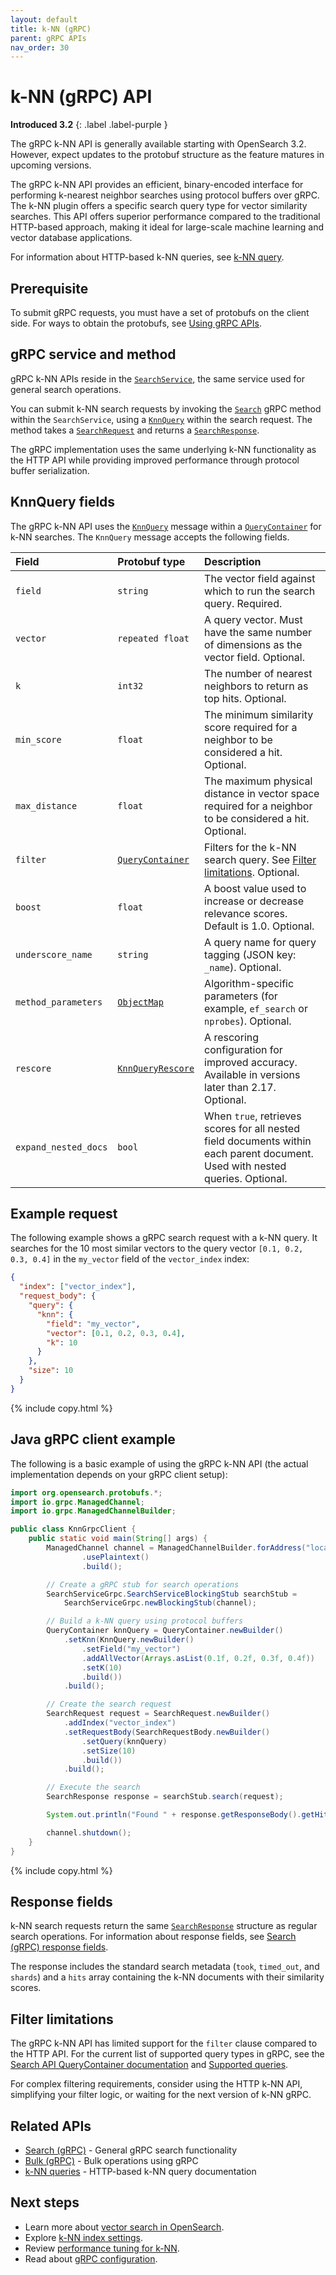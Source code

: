 ```yaml
---
layout: default
title: k-NN (gRPC)
parent: gRPC APIs
nav_order: 30
---
```


# k-NN (gRPC) API
**Introduced 3.2**
{: .label .label-purple }


The gRPC k-NN API is generally available starting with OpenSearch 3.2. However, expect updates to the protobuf structure as the feature matures in upcoming versions.

The gRPC k-NN API provides an efficient, binary-encoded interface for performing k-nearest neighbor searches using protocol buffers over gRPC. The k-NN plugin offers a specific search query type for vector similarity searches. This API offers superior performance compared to the traditional HTTP-based approach, making it ideal for large-scale machine learning and vector database applications.

For information about HTTP-based k-NN queries, see [k-NN query]({{site.url}}{{site.baseurl}}/query-dsl/specialized/k-nn/).

## Prerequisite

To submit gRPC requests, you must have a set of protobufs on the client side. For ways to obtain the protobufs, see [Using gRPC APIs]({{site.url}}{{site.baseurl}}/api-reference/grpc-apis/index/#using-grpc-apis).

## gRPC service and method

gRPC k-NN APIs reside in the [`SearchService`](https://github.com/opensearch-project/opensearch-protobufs/blob/0.6.0/protos/services/search_service.proto#L22), the same service used for general search operations.

You can submit k-NN search requests by invoking the [`Search`](https://github.com/opensearch-project/opensearch-protobufs/blob/0.6.0/protos/services/search_service.proto#L23) gRPC method within the `SearchService`, using a [`KnnQuery`](https://github.com/opensearch-project/opensearch-protobufs/blob/0.6.0/protos/schemas/common.proto#L1058) within the search request. The method takes a [`SearchRequest`](https://github.com/opensearch-project/opensearch-protobufs/blob/0.6.0/protos/schemas/search.proto#L18) and returns a [`SearchResponse`](https://github.com/opensearch-project/opensearch-protobufs/blob/0.6.0/protos/schemas/search.proto#L317).

The gRPC implementation uses the same underlying k-NN functionality as the HTTP API while providing improved performance through protocol buffer serialization.

## KnnQuery fields

The gRPC k-NN API uses the [`KnnQuery`](https://github.com/opensearch-project/opensearch-protobufs/blob/0.6.0/protos/schemas/common.proto#L1058) message within a [`QueryContainer`](https://github.com/opensearch-project/opensearch-protobufs/blob/0.6.0/protos/schemas/common.proto#L341) for k-NN searches. The `KnnQuery` message accepts the following fields.

| Field | Protobuf type | Description |
| :---- | :---- | :---- |
| `field` | `string` | The vector field against which to run the search query. Required. |
| `vector` | `repeated float` | A query vector. Must have the same number of dimensions as the vector field. Optional. |
| `k` | `int32` | The number of nearest neighbors to return as top hits. Optional. |
| `min_score` | `float` | The minimum similarity score required for a neighbor to be considered a hit. Optional. |
| `max_distance` | `float` | The maximum physical distance in vector space required for a neighbor to be considered a hit. Optional. |
| `filter` | [`QueryContainer`](https://github.com/opensearch-project/opensearch-protobufs/blob/0.6.0/protos/schemas/common.proto#L341) | Filters for the k-NN search query. See [Filter limitations](#filter-limitations). Optional. |
| `boost` | `float` | A boost value used to increase or decrease relevance scores. Default is 1.0. Optional. |
| `underscore_name` | `string` | A query name for query tagging (JSON key: `_name`). Optional. |
| `method_parameters` | [`ObjectMap`](https://github.com/opensearch-project/opensearch-protobufs/blob/0.6.0/protos/schemas/common.proto#L76) | Algorithm-specific parameters (for example, `ef_search` or `nprobes`). Optional. |
| `rescore` | [`KnnQueryRescore`](https://github.com/opensearch-project/opensearch-protobufs/blob/0.6.0/protos/schemas/common.proto#L1107) | A rescoring configuration for improved accuracy. Available in versions later than 2.17. Optional. |
| `expand_nested_docs` | `bool` | When `true`, retrieves scores for all nested field documents within each parent document. Used with nested queries. Optional. |

## Example request

The following example shows a gRPC search request with a k-NN query. It searches for the 10 most similar vectors to the query vector `[0.1, 0.2, 0.3, 0.4]` in the `my_vector` field of the `vector_index` index:

```json
{
  "index": ["vector_index"],
  "request_body": {
    "query": {
      "knn": {
        "field": "my_vector",
        "vector": [0.1, 0.2, 0.3, 0.4],
        "k": 10
      }
    },
    "size": 10
  }
}
```
{% include copy.html %}

## Java gRPC client example

The following is a basic example of using the gRPC k-NN API (the actual implementation depends on your gRPC client setup):

```java
import org.opensearch.protobufs.*;
import io.grpc.ManagedChannel;
import io.grpc.ManagedChannelBuilder;

public class KnnGrpcClient {
    public static void main(String[] args) {
        ManagedChannel channel = ManagedChannelBuilder.forAddress("localhost", 9400)
                .usePlaintext()
                .build();

        // Create a gRPC stub for search operations
        SearchServiceGrpc.SearchServiceBlockingStub searchStub =
            SearchServiceGrpc.newBlockingStub(channel);

        // Build a k-NN query using protocol buffers
        QueryContainer knnQuery = QueryContainer.newBuilder()
            .setKnn(KnnQuery.newBuilder()
                .setField("my_vector")
                .addAllVector(Arrays.asList(0.1f, 0.2f, 0.3f, 0.4f))
                .setK(10)
                .build())
            .build();

        // Create the search request
        SearchRequest request = SearchRequest.newBuilder()
            .addIndex("vector_index")
            .setRequestBody(SearchRequestBody.newBuilder()
                .setQuery(knnQuery)
                .setSize(10)
                .build())
            .build();

        // Execute the search
        SearchResponse response = searchStub.search(request);

        System.out.println("Found " + response.getResponseBody().getHits().getHitsCount() + " results");

        channel.shutdown();
    }
}
```
{% include copy.html %}

## Response fields

k-NN search requests return the same [`SearchResponse`](https://github.com/opensearch-project/opensearch-protobufs/blob/0.6.0/protos/schemas/search.proto#L317) structure as regular search operations. For information about response fields, see [Search (gRPC) response fields]({{site.url}}{{site.baseurl}}/api-reference/grpc-apis/search/#response-fields).

The response includes the standard search metadata (`took`, `timed_out`, and `shards`) and a `hits` array containing the k-NN documents with their similarity scores.

## Filter limitations

The gRPC k-NN API has limited support for the `filter` clause compared to the HTTP API. For the current list of supported query types in gRPC, see the [Search API QueryContainer documentation]({{site.url}}{{site.baseurl}}/api-reference/grpc-apis/search/#querycontainer-fields) and [Supported queries]({{site.url}}{{site.baseurl}}/api-reference/grpc-apis/search/#supported-queries).

For complex filtering requirements, consider using the HTTP k-NN API, simplifying your filter logic, or waiting for the next version of k-NN gRPC.



## Related APIs

- [Search (gRPC)]({{site.url}}{{site.baseurl}}/api-reference/grpc-apis/search/) - General gRPC search functionality
- [Bulk (gRPC)]({{site.url}}{{site.baseurl}}/api-reference/grpc-apis/bulk/) - Bulk operations using gRPC
- [k-NN queries]({{site.url}}{{site.baseurl}}/query-dsl/specialized/k-nn/) - HTTP-based k-NN query documentation

## Next steps

- Learn more about [vector search in OpenSearch]({{site.url}}{{site.baseurl}}/search-plugins/knn/index/).
- Explore [k-NN index settings]({{site.url}}{{site.baseurl}}/search-plugins/knn/knn-index/).
- Review [performance tuning for k-NN]({{site.url}}{{site.baseurl}}/search-plugins/knn/performance-tuning/).
- Read about [gRPC configuration]({{site.url}}{{site.baseurl}}/api-reference/grpc-apis/index/#enabling-grpc-apis).
